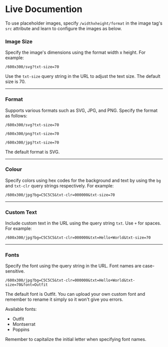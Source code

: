 # Live Documention

To use placeholder images, specify `/widthxheight/format` in the image tag's `src` attribute and learn to configure the images as below.


### Image Size

Specify the image's dimensions using the format width x height. For example:

    /600x300/svg?txt-size=70

Use the `txt-size` query string in the URL to adjust the text size. The default size is 70.

---

### Format

Supports various formats such as SVG, JPG, and PNG. Specify the format as follows:

    /600x300/svg?txt-size=70

    /600x300/png?txt-size=70

    /600x300/jpg?txt-size=70

The default format is SVG.

---

### Colour

Specify colors using hex codes for the background and text by using the `bg` and `txt-clr` query strings respectively. For example:

    /600x300/jpg?bg=C5C5C5&txt-clr=000000&txt-size=70

---

### Custom Text

Include custom text in the URL using the query string `txt`. Use `+` for spaces. For example:

    /600x300/jpg?bg=C5C5C5&txt-clr=000000&txt=Hello+World&txt-size=70

---

### Fonts

Specify the font using the query string in the URL. Font names are case-sensitive.

    /600x300/jpg?bg=C5C5C5&txt-clr=000000&txt=Hello+World&txt-size=70&font=Outfit

The default font is Outfit. You can upload your own custom font and remember to rename it simply so it won't give you errors.

Available fonts:

- Outfit
- Montserrat
- Poppins

Remember to capitalize the initial letter when specifying font names.
